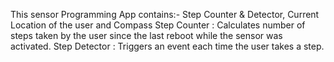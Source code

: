 This sensor Programming App contains:- Step Counter & Detector, Current Location of the user and Compass
Step Counter : Calculates number of steps taken by the user since the last reboot while the sensor was activated. Step Detector : Triggers an event each time the user takes a step.
